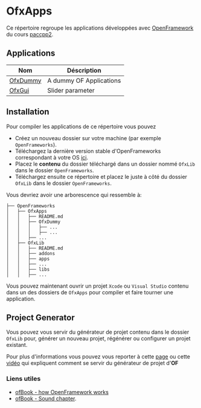 # OfxApps

Ce répertoire regroupe les applications développées avec [OpenFramework](http://openframeworks.cc/) du cours [paccpp2](https://github.com/paccpp/paccpp2).

## Applications

| Nom                             | Déscription                         |
|---------------------------------|-------------------------------------|
|[OfxDummy](./OfxDummy)           | A dummy OF Applications             |
|[OfxGui](./OfxGui)               | Slider parameter                    |

## Installation

Pour compiler les applications de ce répertoire vous pouvez

- Créez un nouveau dossier sur votre machine (par exemple `OpenFrameworks`).
- Téléchargez la dernière version stable d'OpenFrameworks correspondant à votre OS [ici](http://openframeworks.cc/download/).
- Placez le **contenu** du dossier téléchargé dans un dossier nommé `OfxLib` dans le dossier `OpenFrameworks`.
- Téléchargez ensuite ce répertoire et placez le juste à côté du dossier `OfxLib` dans le dossier `OpenFrameworks`.

Vous devriez avoir une arborescence qui ressemble à:

```
├── OpenFrameworks
│   ├── OfxApps
│   │   ├── README.md
│   │   ├── OfxDummy
│   │   │   ├── ...
│   │   │   ├── ...
│   │   ├── ...
│   ├── OfxLib
│   │   ├── README.md
│   │   ├── addons
│   │   ├── apps
│   │   ├── ...
│   │   ├── libs
│   │   ├── ...
```

Vous pouvez maintenant ouvrir un projet `Xcode` ou `Visual Studio` contenu dans un des dossiers de `OfxApps` pour compiler et faire tourner une application.

## Project Generator

Vous pouvez vous servir du générateur de projet contenu dans le dossier `OfxLib` pour, générer un nouveau projet, régénérer ou configurer un projet existant.

Pour plus d'informations vous pouvez vous reporter à cette [page](http://openframeworks.cc/learning/01_basics/create_a_new_project/) ou cette [vidéo](https://www.youtube.com/watch?v=4k2ZcvC0YEA) qui expliquent comment se servir du générateur de projet d'**OF**

### Liens utiles

- [ofBook - how OpenFramework works](http://openframeworks.cc/ofBook/chapters/how_of_works.html)
- [ofBook - Sound chapter](http://openframeworks.cc/ofBook/chapters/sound.html).
